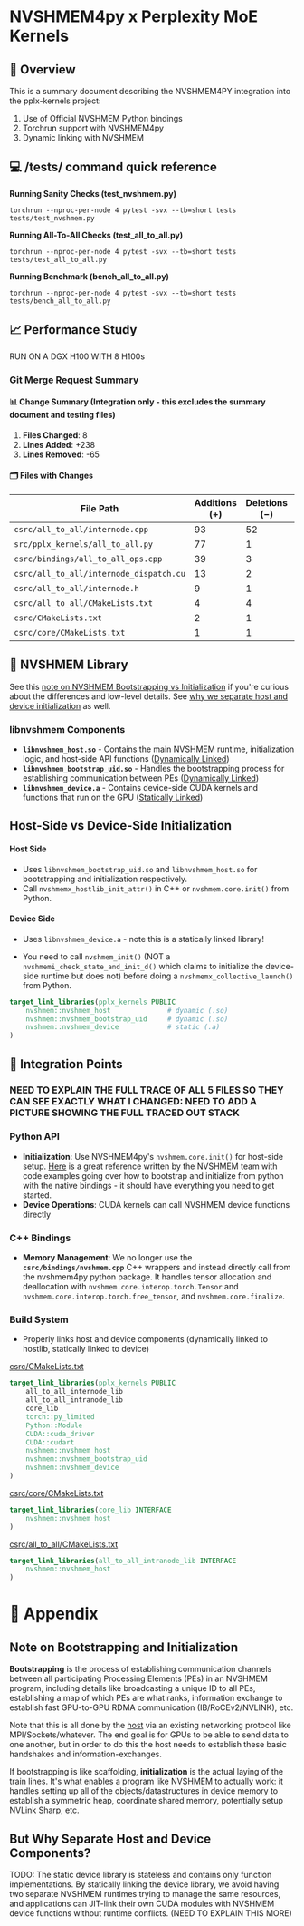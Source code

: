 # NVSHMEM4py x Perplexity MoE Kernels

## 📝 Overview

This is a summary document describing the NVSHMEM4PY integration into the pplx-kernels project:

<ol>
  <li>Use of Official NVSHMEM Python bindings</li>
  <li>Torchrun support with NVSHMEM4py</li>
  <li>Dynamic linking with NVSHMEM</li>
</ol>

## 💻 /tests/ command quick reference

<b>Running Sanity Checks (test_nvshmem.py)</b>

```Unix
torchrun --nproc-per-node 4 pytest -svx --tb=short tests tests/test_nvshmem.py
```

<b>Running All-To-All Checks (test_all_to_all.py)</b>

```Unix
torchrun --nproc-per-node 4 pytest -svx --tb=short tests tests/test_all_to_all.py
```

<b>Running Benchmark (bench_all_to_all.py)</b>

```Unix
torchrun --nproc-per-node 4 pytest -svx --tb=short tests tests/bench_all_to_all.py
```

## 📈 Performance Study

RUN ON A DGX H100 WITH 8 H100s

### Git Merge Request Summary

#### 📊 Change Summary (Integration only - this excludes the summary document and testing files)

1. **Files Changed**: 8
2. **Lines Added**: +238
3. **Lines Removed**: -65

#### 🗂️ Files with Changes

| File Path                               | Additions (+) | Deletions (−) | Total Changes |
| --------------------------------------- | ------------- | ------------- | ------------- |
| `csrc/all_to_all/internode.cpp`         | 93            | 52            | 145           |
| `src/pplx_kernels/all_to_all.py`        | 77            | 1             | 78            |
| `csrc/bindings/all_to_all_ops.cpp`      | 39            | 3             | 41            |
| `csrc/all_to_all/internode_dispatch.cu` | 13            | 2             | 15            |
| `csrc/all_to_all/internode.h`           | 9             | 1             | 10            |
| `csrc/all_to_all/CMakeLists.txt`        | 4             | 4             | 8             |
| `csrc/CMakeLists.txt`                   | 2             | 1             | 3             |
| `csrc/core/CMakeLists.txt`              | 1             | 1             | 2             |

## 📗 NVSHMEM Library

See this [note on NVSHMEM Bootstrapping vs Initialization](#note-on-bootstrapping-and-initialization) if you're curious about the differences and low-level details. See [why we separate host and device initialization](#but-why-separate-host-and-device-components) as well.

### libnvshmem Components

- **`libnvshmem_host.so`** - Contains the main NVSHMEM runtime, initialization logic, and host-side API functions (<u>Dynamically Linked</u>)
- **`libnvshmem_bootstrap_uid.so`** - Handles the bootstrapping process for establishing communication between PEs (<u>Dynamically Linked</u>)
- **`libnvshmem_device.a`** - Contains device-side CUDA kernels and functions that run on the GPU (<u>Statically Linked</u>)

## Host-Side vs Device-Side Initialization

#### Host Side

- Uses `libnvshmem_bootstrap_uid.so` and `libnvshmem_host.so` for bootstrapping and initialization respectively.
- Call `nvshmemx_hostlib_init_attr()` in C++ or `nvshmem.core.init()` from Python.

#### Device Side

- Uses `libnvshmem_device.a` - note this is a statically linked library!

<!-- If the device library were dynamically linked, you could end up with:
- Multiple NVSHMEM runtimes loaded in the same process
- Conflicting memory management and communication state
- Undefined behavior when different components try to initialize the same resources -->

- You need to call `nvshmem_init()` (NOT a `nvshmemi_check_state_and_init_d()` which claims to initialize the device-side runtime but does not) before doing a `nvshmemx_collective_launch()` from Python.

```cmake
target_link_libraries(pplx_kernels PUBLIC
    nvshmem::nvshmem_host              # dynamic (.so)
    nvshmem::nvshmem_bootstrap_uid     # dynamic (.so)
    nvshmem::nvshmem_device            # static (.a)
)
```

## 🔌 Integration Points

### NEED TO EXPLAIN THE FULL TRACE OF ALL 5 FILES SO THEY CAN SEE EXACTLY WHAT I CHANGED: NEED TO ADD A PICTURE SHOWING THE FULL TRACED OUT STACK

### Python API

- **Initialization**: Use NVSHMEM4py's `nvshmem.core.init()` for host-side setup. [Here](https://docs.nvidia.com/nvshmem/api/examples/language_bindings/python/index.html?highlight=torchrun) is a great reference written by the NVSHMEM team with code examples going over how to bootstrap and initialize from python with the native bindings - it should have everything you need to get started.
- **Device Operations**: CUDA kernels can call NVSHMEM device functions directly

### C++ Bindings

- **Memory Management**: We no longer use the **`csrc/bindings/nvshmem.cpp`** C++ wrappers and instead directly call from the nvshmem4py python package. It handles tensor allocation and deallocation with `nvshmem.core.interop.torch.Tensor` and `nvshmem.core.interop.torch.free_tensor`, and `nvshmem.core.finalize`.

### Build System

- Properly links host and device components (dynamically linked to hostlib, statically linked to device)

<u>csrc/CMakeLists.txt</u>

```Cmake
target_link_libraries(pplx_kernels PUBLIC
    all_to_all_internode_lib
    all_to_all_intranode_lib
    core_lib
    torch::py_limited
    Python::Module
    CUDA::cuda_driver
    CUDA::cudart
    nvshmem::nvshmem_host
    nvshmem::nvshmem_bootstrap_uid
    nvshmem::nvshmem_device
)
```

<u>csrc/core/CMakeLists.txt</u>

```Cmake
target_link_libraries(core_lib INTERFACE
    nvshmem::nvshmem_host
)
```

<u>csrc/all_to_all/CMakeLists.txt</u>

```Cmake
target_link_libraries(all_to_all_intranode_lib INTERFACE
    nvshmem::nvshmem_host
)
```

# 📖 Appendix

## Note on Bootstrapping and Initialization

**Bootstrapping** is the process of establishing communication channels between all participating Processing Elements (PEs) in an NVSHMEM program, including details like broadcasting a unique ID to all PEs, establishing a map of which PEs are what ranks, information exchange to establish fast GPU-to-GPU RDMA communication (IB/RoCEv2/NVLINK), etc.

Note that this is all done by the <u>host</u> via an existing networking protocol like MPI/Sockets/whatever. The end goal is for GPUs to be able to send data to one another, but in order to do this the host needs to establish these basic handshakes and information-exchanges.

If bootstrapping is like scaffolding, **initialization** is the actual laying of the train lines. It's what enables a program like NVSHMEM to actually work: it handles setting up all of the objects/datastructures in device memory to establish a symmetric heap, coordinate shared memory, potentially setup NVLink Sharp, etc.

## But Why Separate Host and Device Components?

TODO: The static device library is stateless and contains only function implementations. By statically linking the device library, we avoid having two separate NVSHMEM runtimes trying to manage the same resources, and applications can JIT-link their own CUDA modules with NVSHMEM device functions without runtime conflicts. (NEED TO EXPLAIN THIS MORE)
